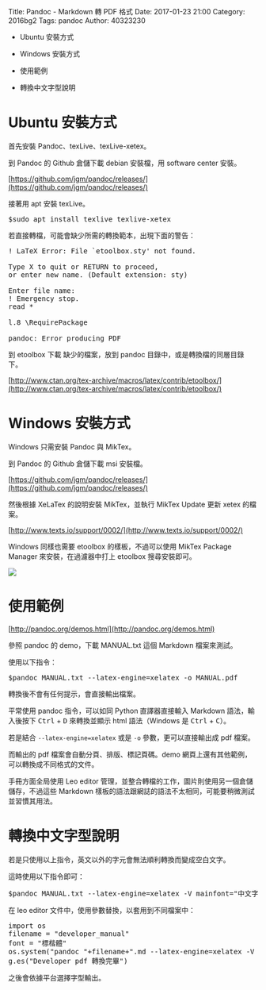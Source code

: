 Title: Pandoc - Markdown 轉 PDF 格式
Date: 2017-01-23 21:00
Category: 2016bg2
Tags: pandoc
Author: 40323230

* Ubuntu 安裝方式

* Windows 安裝方式

* 使用範例

* 轉換中文字型說明

<!-- PELICAN_END_SUMMARY -->

Ubuntu 安裝方式
===

首先安裝 Pandoc、texLive、texLive-xetex。

到 Pandoc 的 Github 倉儲下載 debian 安裝檔，用 software center 安裝。

[https://github.com/jgm/pandoc/releases/](https://github.com/jgm/pandoc/releases/)

接著用 apt 安裝 texLive。

<pre>
$sudo apt install texlive texlive-xetex
</pre>

若直接轉檔，可能會缺少所需的轉換範本，出現下面的警告：

<pre>
! LaTeX Error: File `etoolbox.sty' not found.

Type X to quit or RETURN to proceed,
or enter new name. (Default extension: sty)

Enter file name:
! Emergency stop.
read *

l.8 \RequirePackage

pandoc: Error producing PDF
</pre>

到 etoolbox 下載 缺少的檔案，放到 pandoc 目錄中，或是轉換檔的同層目錄下。

[http://www.ctan.org/tex-archive/macros/latex/contrib/etoolbox/](http://www.ctan.org/tex-archive/macros/latex/contrib/etoolbox/)

Windows 安裝方式
===

Windows 只需安裝 Pandoc 與 MikTex。

到 Pandoc 的 Github 倉儲下載 msi 安裝檔。

[https://github.com/jgm/pandoc/releases/](https://github.com/jgm/pandoc/releases/)

然後根據 XeLaTex 的說明安裝 MikTex，並執行 MikTex Update 更新 xetex 的檔案。

[http://www.texts.io/support/0002/](http://www.texts.io/support/0002/)

Windows 同樣也需要 etoolbox 的樣板，不過可以使用 MikTex Package Manager 來安裝，在過濾器中打上 etoolbox 搜尋安裝即可。

![](https://raw.githubusercontent.com/coursemdetw/project_site_files/gh-pages/files/2016spring/g2/Python_solvespace/0121_01.jpg)

使用範例
===

[http://pandoc.org/demos.html](http://pandoc.org/demos.html)

參照 pandoc 的 demo，下載 MANUAL.txt 這個 Markdown 檔案來測試。

使用以下指令：

<pre>
$pandoc MANUAL.txt --latex-engine=xelatex -o MANUAL.pdf
</pre>

轉換後不會有任何提示，會直接輸出檔案。

平常使用 pandoc 指令，可以如同 Python 直譯器直接輸入 Markdown 語法，輸入後按下 <kbd>Ctrl</kbd> + <kbd>D</kbd> 來轉換並顯示 html 語法（Windows 是 <kbd>Ctrl</kbd> + <kbd>C</kbd>）。

若是結合 `--latex-engine=xelatex` 或是 `-o` 參數，更可以直接輸出成 pdf 檔案。

而輸出的 pdf 檔案會自動分頁、排版、標記頁碼。demo 網頁上還有其他範例，可以轉換成不同格式的文件。

手冊方面全局使用 Leo editor 管理，並整合轉檔的工作，圖片則使用另一個倉儲儲存，不過這些 Markdown 樣板的語法跟網誌的語法不太相同，可能要稍微測試並習慣其用法。

轉換中文字型說明
===

若是只使用以上指令，英文以外的字元會無法順利轉換而變成空白文字。

這時使用以下指令即可：

<pre>
$pandoc MANUAL.txt --latex-engine=xelatex -V mainfont="中文字型" -o MANUAL.pdf
</pre>

在 leo editor 文件中，使用參數替換，以套用到不同檔案中：

<pre class="brush: python">
import os
filename = "developer_manual"
font = "標楷體"
os.system("pandoc "+filename+".md --latex-engine=xelatex -V mainfont=\""+font+"\" -o "+filename+".pdf")
g.es("Developer pdf 轉換完畢")
</pre>

之後會依據平台選擇字型輸出。